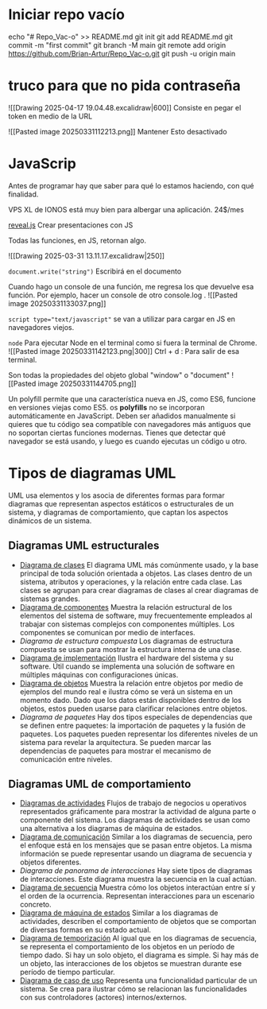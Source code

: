 # Iniciar repo vacío
echo "# Repo_Vac-o" >> README.md
git init
git add README.md
git commit -m "first commit"
git branch -M main
git remote add origin https://github.com/Brian-Artur/Repo_Vac-o.git
git push -u origin main

# truco para que no pida contraseña
![[Drawing 2025-04-17 19.04.48.excalidraw|600]]
Consiste en pegar el token en medio de la URL

![[Pasted image 20250331112213.png]]
Mantener Esto desactivado

# JavaScrip

Antes de programar hay que saber para qué lo estamos haciendo, con qué finalidad.

VPS XL de IONOS está muy bien para albergar una aplicación. 24$/mes

[reveal.js](https://revealjs.com/) Crear presentaciones con JS

Todas las funciones, en JS, retornan algo.

![[Drawing 2025-03-31 13.11.17.excalidraw|250]]

`document.write("string")` Escribirá en el documento

Cuando hago un console de una función, me regresa los que devuelve esa función. Por ejemplo, hacer un console de otro console.log .
![[Pasted image 20250331133037.png]]

`script type="text/javascript"` se van a utilizar para cargar en JS en navegadores viejos.

`node` Para ejecutar Node en el terminal como si fuera la terminal de Chrome.
![[Pasted image 20250331142123.png|300]]
Ctrl + d : Para salir de esa terminal.

Son todas la propiedades del objeto global "window" o "document"
![[Pasted image 20250331144705.png]]

Un polyfill permite que una característica nueva en JS, como ES6, funcione en versiones viejas como ES5.
os **polyfills** no se incorporan automáticamente en JavaScript. Deben ser añadidos manualmente si quieres que tu código sea compatible con navegadores más antiguos que no soportan ciertas funciones modernas.
Tienes que detectar qué navegador se está usando, y luego es cuando ejecutas un código u otro.

# Tipos de diagramas UML

UML usa elementos y los asocia de diferentes formas para formar diagramas que representan aspectos estáticos o estructurales de un sistema, y diagramas de comportamiento, que captan los aspectos dinámicos de un sistema.

## Diagramas UML estructurales

- [Diagrama de clases](https://www.lucidchart.com/pages/es/tutorial-de-diagrama-de-clases-uml) El diagrama UML más comúnmente usado, y la base principal de toda solución orientada a objetos. Las clases dentro de un sistema, atributos y operaciones, y la relación entre cada clase. Las clases se agrupan para crear diagramas de clases al crear diagramas de sistemas grandes.
- [Diagrama de componentes](https://www.lucidchart.com/pages/uml-component-diagram) Muestra la relación estructural de los elementos del sistema de software, muy frecuentemente empleados al trabajar con sistemas complejos con componentes múltiples. Los componentes se comunican por medio de interfaces.
- *Diagrama de estructura compuesta* Los diagramas de estructura compuesta se usan para mostrar la estructura interna de una clase.
- [Diagrama de implementación](https://www.lucidchart.com/pages/es/tutorial-de-diagramas-de-despliegue) Ilustra el hardware del sistema y su software. Útil cuando se implementa una solución de software en múltiples máquinas con configuraciones únicas.
- [Diagrama de objetos](https://www.lucidchart.com/pages/es/diagrama-de-objetos-uml) Muestra la relación entre objetos por medio de ejemplos del mundo real e ilustra cómo se verá un sistema en un momento dado. Dado que los datos están disponibles dentro de los objetos, estos pueden usarse para clarificar relaciones entre objetos.
- *Diagrama de paquetes* Hay dos tipos especiales de dependencias que se definen entre paquetes: la importación de paquetes y la fusión de paquetes. Los paquetes pueden representar los diferentes niveles de un sistema para revelar la arquitectura. Se pueden marcar las dependencias de paquetes para mostrar el mecanismo de comunicación entre niveles.

## Diagramas UML de comportamiento

- [Diagramas de actividades](https://www.lucidchart.com/pages/es/tutorial-diagrama-de-actividades-uml) Flujos de trabajo de negocios u operativos representados gráficamente para mostrar la actividad de alguna parte o componente del sistema. Los diagramas de actividades se usan como una alternativa a los diagramas de máquina de estados.
- [Diagrama de comunicación](https://www.lucidchart.com/pages/uml-communication-diagram) Similar a los diagramas de secuencia, pero el enfoque está en los mensajes que se pasan entre objetos. La misma información se puede representar usando un diagrama de secuencia y objetos diferentes.
-  *Diagrama de panorama de interacciones* Hay siete tipos de diagramas de interacciones. Este diagrama muestra la secuencia en la cual actúan.
- [Diagrama de secuencia](https://www.lucidchart.com/pages/es/diagrama-de-secuencia) Muestra cómo los objetos interactúan entre sí y el orden de la ocurrencia. Representan interacciones para un escenario concreto.
- [Diagrama de máquina de estados](https://www.lucidchart.com/pages/es/diagrama-de-maquina-de-estados) Similar a los diagramas de actividades, describen el comportamiento de objetos que se comportan de diversas formas en su estado actual.
- [Diagrama de temporización](https://www.lucidchart.com/pages/uml-timing-diagram) Al igual que en los diagramas de secuencia, se representa el comportamiento de los objetos en un período de tiempo dado. Si hay un solo objeto, el diagrama es simple. Si hay más de un objeto, las interacciones de los objetos se muestran durante ese período de tiempo particular.
- [Diagrama de caso de uso](https://www.lucidchart.com/pages/uml-use-case-diagram) Representa una funcionalidad particular de un sistema. Se crea para ilustrar cómo se relacionan las funcionalidades con sus controladores (actores) internos/externos.
